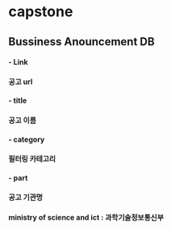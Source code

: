 # capstone

## Bussiness Anouncement DB
#### - Link 
####     공고 url
#### - title
####     공고 이름
#### - category 
####     필터링 카테고리
#### - part 
####     공고 기관명
####     ministry of science and ict : 과학기술정보통신부
